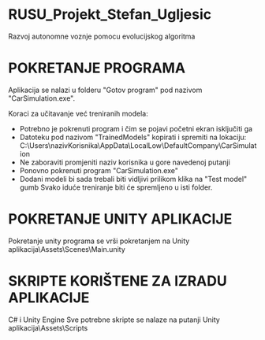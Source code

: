 # RUSU_Projekt_Stefan_Ugljesic
Razvoj autonomne voznje pomocu evolucijskog algoritma

# POKRETANJE PROGRAMA
Aplikacija se nalazi u folderu "Gotov program" pod nazivom "CarSimulation.exe". 

Koraci za učitavanje već treniranih modela:
* Potrebno je pokrenuti program i čim se pojavi početni ekran isključiti ga
* Datoteku pod nazivom "TrainedModels" kopirati i spremiti na lokaciju: C:\Users\nazivKorisnika\AppData\LocalLow\DefaultCompany\CarSimulation 
* Ne zaboraviti promjeniti naziv korisnika u gore navedenoj putanji
* Ponovno pokrenuti program "CarSimulation.exe"
* Dodani modeli bi sada trebali biti vidljivi prilikom klika na "Test model" gumb
Svako iduće treniranje biti će spremljeno u isti folder.
# POKRETANJE UNITY APLIKACIJE
Pokretanje unity programa se vrši pokretanjem na Unity aplikacija\Assets\Scenes\Main.unity
# SKRIPTE KORIŠTENE ZA IZRADU APLIKACIJE
C# i Unity Engine
Sve potrebne skripte se nalaze na putanji Unity aplikacija\Assets\Scripts
